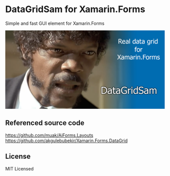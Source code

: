 # DataGridSam for Xamarin.Forms
Simple and fast GUI element for Xamarin.Forms

![Repo_List](Screenshots/Head.png)

## Referenced source code
https://github.com/muak/AiForms.Layouts
https://github.com/akgulebubekir/Xamarin.Forms.DataGrid

## License
MIT Licensed
